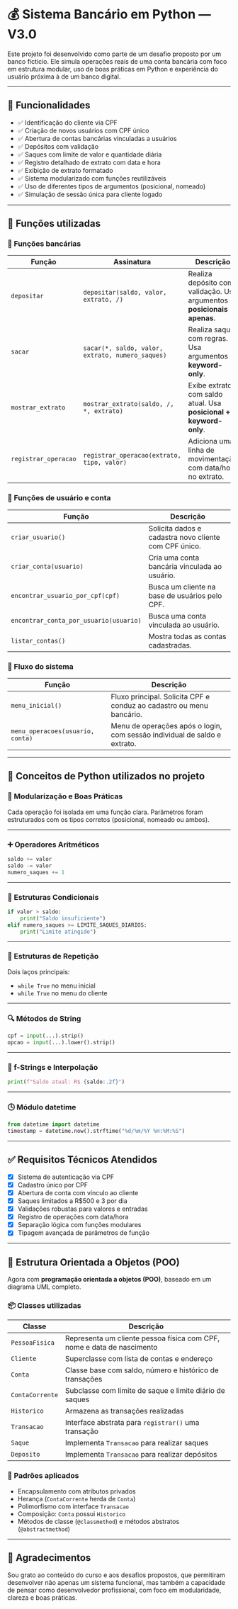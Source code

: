 
# 💰 Sistema Bancário em Python — V3.0

Este projeto foi desenvolvido como parte de um desafio proposto por um banco fictício. Ele simula operações reais de uma conta bancária com foco em estrutura modular, uso de boas práticas em Python e experiência do usuário próxima à de um banco digital. 

--- 

## 📌 Funcionalidades 

- ✅ Identificação do cliente via CPF 
- ✅ Criação de novos usuários com CPF único 
- ✅ Abertura de contas bancárias vinculadas a usuários 
- ✅ Depósitos com validação 
- ✅ Saques com limite de valor e quantidade diária 
- ✅ Registro detalhado de extrato com data e hora 
- ✅ Exibição de extrato formatado 
- ✅ Sistema modularizado com funções reutilizáveis 
- ✅ Uso de diferentes tipos de argumentos (posicional, nomeado) 
- ✅ Simulação de sessão única para cliente logado 

--- 

## 🧩 Funções utilizadas 

### 🏦 Funções bancárias 

| Função | Assinatura | Descrição | 
|-------|------------|-----------| 
| `depositar` | `depositar(saldo, valor, extrato, /)` | Realiza depósito com validação. Usa argumentos **posicionais apenas**. | 
| `sacar` | `sacar(*, saldo, valor, extrato, numero_saques)` | Realiza saque com regras. Usa argumentos **keyword-only**. | 
| `mostrar_extrato` | `mostrar_extrato(saldo, /, *, extrato)` | Exibe extrato com saldo atual. Usa **posicional + keyword-only**. | 
| `registrar_operacao` | `registrar_operacao(extrato, tipo, valor)` | Adiciona uma linha de movimentação com data/hora no extrato. | 

### 👤 Funções de usuário e conta 

| Função | Descrição | 
|--------|-----------| 
| `criar_usuario()` | Solicita dados e cadastra novo cliente com CPF único. | 
| `criar_conta(usuario)` | Cria uma conta bancária vinculada ao usuário. | 
| `encontrar_usuario_por_cpf(cpf)` | Busca um cliente na base de usuários pelo CPF. | 
| `encontrar_conta_por_usuario(usuario)` | Busca uma conta vinculada ao usuário. | 
| `listar_contas()` | Mostra todas as contas cadastradas. | 

### 💬 Fluxo do sistema 

| Função | Descrição | 
|--------|-----------| 
| `menu_inicial()` | Fluxo principal. Solicita CPF e conduz ao cadastro ou menu bancário. | 
| `menu_operacoes(usuario, conta)` | Menu de operações após o login, com sessão individual de saldo e extrato. | 

--- 

## 🧠 Conceitos de Python utilizados no projeto 

### 🧩 Modularização e Boas Práticas 

Cada operação foi isolada em uma função clara. Parâmetros foram estruturados com os tipos corretos (posicional, nomeado ou ambos). 

--- 

### ➕ Operadores Aritméticos 

```python 
saldo += valor 
saldo -= valor 
numero_saques += 1 
``` 

--- 

### 🔀 Estruturas Condicionais 

```python 
if valor > saldo: 
    print("Saldo insuficiente") 
elif numero_saques >= LIMITE_SAQUES_DIARIOS: 
    print("Limite atingido") 
``` 

--- 

### 🔁 Estruturas de Repetição 

Dois laços principais: 

- `while True` no menu inicial 
- `while True` no menu do cliente 

--- 

### 🔍 Métodos de String 

```python 
cpf = input(...).strip() 
opcao = input(...).lower().strip() 
``` 

--- 

### 💬 f-Strings e Interpolação 

```python 
print(f"Saldo atual: R$ {saldo:.2f}") 
``` 

--- 

### 🕓 Módulo datetime 

```python 
from datetime import datetime 
timestamp = datetime.now().strftime("%d/%m/%Y %H:%M:%S") 
``` 

--- 

## ✅ Requisitos Técnicos Atendidos 

- [x] Sistema de autenticação via CPF 
- [x] Cadastro único por CPF 
- [x] Abertura de conta com vínculo ao cliente 
- [x] Saques limitados a R$500 e 3 por dia 
- [x] Validações robustas para valores e entradas 
- [x] Registro de operações com data/hora 
- [x] Separação lógica com funções modulares 
- [x] Tipagem avançada de parâmetros de função 

---

## 🧱 Estrutura Orientada a Objetos (POO)

Agora com **programação orientada a objetos (POO)**, baseado em um diagrama UML completo.

### 📦 Classes utilizadas

| Classe         | Descrição |
|----------------|-----------|
| `PessoaFisica` | Representa um cliente pessoa física com CPF, nome e data de nascimento |
| `Cliente`      | Superclasse com lista de contas e endereço |
| `Conta`        | Classe base com saldo, número e histórico de transações |
| `ContaCorrente`| Subclasse com limite de saque e limite diário de saques |
| `Historico`    | Armazena as transações realizadas |
| `Transacao`    | Interface abstrata para `registrar()` uma transação |
| `Saque`        | Implementa `Transacao` para realizar saques |
| `Deposito`     | Implementa `Transacao` para realizar depósitos |

### 🧠 Padrões aplicados

- Encapsulamento com atributos privados
- Herança (`ContaCorrente` herda de `Conta`)
- Polimorfismo com interface `Transacao`
- Composição: `Conta` possui `Historico`
- Métodos de classe (`@classmethod`) e métodos abstratos (`@abstractmethod`)

---

## 🤝 Agradecimentos 

Sou grato ao conteúdo do curso e aos desafios propostos, que permitiram desenvolver não apenas um sistema funcional, mas também a capacidade de pensar como desenvolvedor profissional, com foco em modularidade, clareza e boas práticas. 